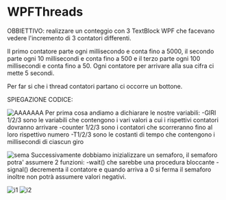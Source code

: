 # WPFThreads

OBBIETTIVO: realizzare un conteggio con 3 TextBlock WPF che facevano vedere l'incremento di 3 contatori differenti.

Il primo contatore parte ogni millisecondo e conta fino a 5000, il secondo parte ogni 10 millisecondi e conta fino a 500 e il terzo parte ogni 100 millisecondi e conta fino a 50. Ogni contatore per arrivare alla sua cifra ci mette 5 secondi.

Per far si che i thread contatori partano ci occorre un bottone.

SPIEGAZIONE CODICE:

![AAAAAAA](https://github.com/1bianco9/WPFThreads/assets/116873906/818c344e-8a15-4a47-9679-133168d96fa9)
Per prima cosa andiamo a dichiarare le nostre variabili:
-GIRI 1/2/3 sono le variabili che contengono i vari valori a cui i rispettivi contatori dovranno arrivare
-counter 1/2/3 sono i contatori che scorreranno fino al loro rispettivo numero
-T1/2/3 sono le costanti di tempo che contengono i millisecondi di ciascun giro 

![sema](https://github.com/1bianco9/WPFThreads/assets/116873906/8d24610d-d010-408c-af26-170f395dedcb)
Successivamente dobbiamo inizializzare un semaforo, il semaforo potra' assumere 2 funzioni:
-wait() che sarebbe una procedura bloccante
-signal() decrementa il contatore e quando arriva a 0 si ferma
il semaforo inoltre non potrà assumere valori negativi.

![i1](https://github.com/1bianco9/WPFThreads/assets/116873906/c22f9ade-d747-42c9-8ef8-055612b97012) ![i2](https://github.com/1bianco9/WPFThreads/assets/116873906/a0f8fe5a-7896-473b-a2de-6334e762b21a)






